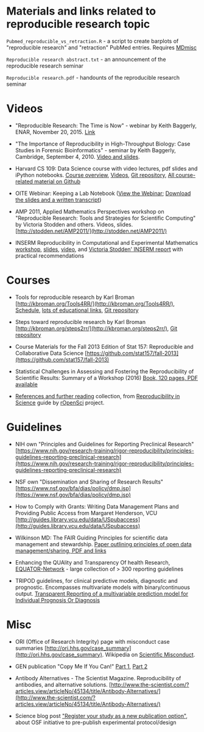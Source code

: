 # Materials and links related to reproducible research topic

`Pubmed_reproducible_vs_retraction.R` - a script to create barplots of "reproducible research" and "retraction" PubMed entries. Requires [MDmisc](https://github.com/mdozmorov/MDmisc)

`Reproducible research abstract.txt` - an announcement of the reproducible research seminar

`Reproducible research.pdf` - handounts of the reproducible research seminar


# Videos

- "Reproducible Research: The Time is Now" - webinar by Keith Baggerly, ENAR, November 20, 2015. [Link](http://www3.mdanderson.org/streams/FullVideoPlayer.cfm?mediaID=8979D134-6B1A-4334-A2FF-3A74ABE22C5A)

- "The Importance of Reproducibility in High-Throughput Biology: Case Studies in Forensic Bioinformatics" - seminar by Keith Baggerly, Cambridge, September 4, 2010. [Video and slides](http://videolectures.net/cancerbioinformatics2010_baggerly_irrh/).

- Harvard CS 109: Data Science course with video lectures, pdf slides and iPython notebooks. [Course overview](https://cs109.github.io/2015/), [Videos](https://cs109.github.io/2015/pages/videos.html), [Git repository](https://github.com/cs109/2015), [All course-related material on Github](https://github.com/cs109)

- OITE Webinar: Keeping a Lab Notebook ([View the Webinar](https://www.training.nih.gov/OITEtutorials/OITENotebook/Notebook.html); [Download the slides and a written transcript](https://www.training.nih.gov/assets/Lab_Notebook_508_(new).pdf))

- AMP 2011, Applied Mathematics Perspectives workshop on "Reproducible Research: Tools and Strategies for Scientific Computing" by Victoria Stodden and others. Videos, slides. [http://stodden.net/AMP2011/](http://stodden.net/AMP2011/)

- INSERM Reproducibility in Computational and Experimental Mathematics [workshop](https://icerm.brown.edu/tw12-5-rcem/), [slides](https://icerm.brown.edu/tw12-5-rcem/), [video](https://icerm.brown.edu/video_archive/#/search), and [Victoria Stodden' INSERM report]() with practical recommendations


# Courses

- Tools for reproducible research by Karl Broman [http://kbroman.org/Tools4RR/](http://kbroman.org/Tools4RR/), [Schedule](http://kbroman.org/Tools4RR/pages/schedule.html), [lots of educational links](http://kbroman.org/Tools4RR/pages/resources.html), [Git repository](https://github.com/kbroman/Tools4RR/tree/master)

- Steps toward reproducible research by Karl Broman [http://kbroman.org/steps2rr/](http://kbroman.org/steps2rr/), [Git repository](https://github.com/kbroman/steps2rr)

- Course Materials for the Fall 2013 Edition of Stat 157: Reproducible and Collaborative Data Science [https://github.com/stat157/fall-2013](https://github.com/stat157/fall-2013)

- Statistical Challenges in Assessing and Fostering the Reproducibility of Scientific Results: Summary of a Workshop (2016) [Book, 120 pages, PDF available](http://www.nap.edu/read/21915/chapter/1)

- [References and further reading](https://ropensci.github.io/reproducibility-guide/sections/references/) collection, from [Reproducibility in Science](https://ropensci.github.io/reproducibility-guide/) guide by [rOpenSci](http://ropensci.org/) project.


# Guidelines

- NIH own "Principles and Guidelines for Reporting Preclinical Research" [https://www.nih.gov/research-training/rigor-reproducibility/principles-guidelines-reporting-preclinical-research](https://www.nih.gov/research-training/rigor-reproducibility/principles-guidelines-reporting-preclinical-research)

- NSF own "Dissemination and Sharing of Research Results" [https://www.nsf.gov/bfa/dias/policy/dmp.jsp](https://www.nsf.gov/bfa/dias/policy/dmp.jsp)

- How to Comply with Grants: Writing Data Management Plans and Providing Public Access from Margaret Henderson, VCU [http://guides.library.vcu.edu/data/USpubaccess](http://guides.library.vcu.edu/data/USpubaccess)

- Wilkinson MD: The FAIR Guiding Principles for scientific data management and stewardship. [Paper outlining principles of open data management/sharing, PDF and links](http://www.nature.com/articles/sdata201618)

- Enhancing the QUAlity and Transparency Of health Research, [EQUATOR-Network](http://www.equator-network.org/) - large collection of > 300 reporting guidelines

- TRIPOD guidelines, for clinical predictive models, diagnostic and prognostic. Encompasses multivariate models with binary/continuous output. [Transparent Reporting of a multivariable prediction model for Individual Prognosis Or Diagnosis](https://www.tripod-statement.org/)


# Misc

- ORI (Office of Research Integrity) page with misconduct case summaries [http://ori.hhs.gov/case_summary](http://ori.hhs.gov/case_summary). Wikipedia on [Scientific Misconduct](https://en.wikipedia.org/wiki/Scientific_misconduct).

- GEN publication "Copy Me If You Can!" [Part 1](http://www.genengnews.com/gen-articles/copy-me-if-you-can-part-1/5530/), [Part 2](http://www.genengnews.com/gen-articles/copy-me-if-you-can-part-2/5537/)

- Antibody Alternatives - The Scientist Magazine. Reproducibility of antibodies, and alternative solutions. [http://www.the-scientist.com/?articles.view/articleNo/45134/title/Antibody-Alternatives/](http://www.the-scientist.com/?articles.view/articleNo/45134/title/Antibody-Alternatives/)

- Science blog post ["Register your study as a new publication option"](http://www.sciencemag.org/careers/2015/12/register-your-study-new-publication-option), about OSF initiative to pre-publish experimental protocol/design

